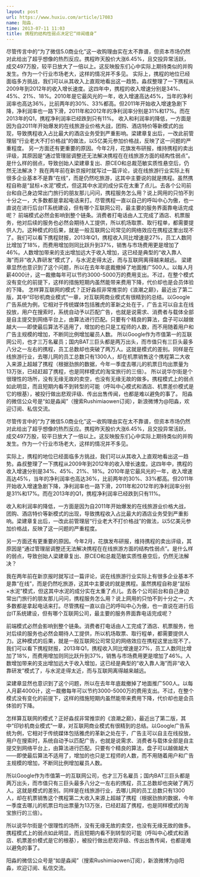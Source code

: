 ```yaml
---
layout: post
url: https://www.huxiu.com/article/17083
name: 阳淼.
time: 2013-07-11 11:03
title: 携程的结构性弱点决定它“绯闻缠身”
---
```

尽管传言中的“为了微信5.0商业化”这一收购理由实在太不靠谱，但资本市场仍然对此给出了超乎想像的热烈反应。携程昨天股价大涨6.45%，且交投异常活跃，成交497万股，较平日放大了一倍以上。这反映股东们心中实际上期待类似的并购发生。作为一个行业市场老大，这样的情况并不多见。 实际上，携程的地位已经面临多方挑战，我们可以从其收入上直观地看出这一趋势。淼叔整理了一下携程从2009年到2012年的收入增长速度。这四年中，携程的收入增速分别是34%、45%、21%、18%。2010年是它最风光的一年，收入增速高达45%，当年的净利润率也高达36%，比前两年的30%、33%都高。但2011年开始收入增速急剧下降，净利润率也一路下滑，2011年和2012年的净利润率分别是31%和17%。而在2013年的Q1，携程净利润率已经跌到只有11%。 收入和利润率的降低，一方面是因为自2011年开始爆发的在线旅游业价格大战，团购、酒店特价等新模式的出现，导致携程收入占比最大的酒店业务受到严重影响。梁建章复出后，一改此前管理层“行业老大不打价格战”的做法，以5亿美元参加价格战，反映了这一问题的严重程度。 另一方面还有更重要的原因。今年2月，花旗发布研报，维持携程的卖出评级，其原因是“通过管理层调整还无法解决携程在在线旅游方面的结构性弱点”。是什么样的弱点，导致创始人梁建章复出、原CEO和总裁范敏实质性悬空后，仍然无法解决？ 我在两年前在新京报时就写过一篇评论，说在线旅游行业实际上有很多企业基本不是靠“在线”，而是仍然吃旅游，这其中主要说的就是携程。虽然携程自称是“鼠标+水泥”模式，但这其中水泥的成分实在太重了点儿。去各个公司前台和自己身边常出门旅行的朋友那儿问问，携程服务怎么用？说上网用的只怕不到十分之一，大多数都是拿起电话来打。尽管携程一直以自己的呼叫中心为傲，也一直说在进行后台IT系统建设，但有哪个互联网公司，最主要的服务界面靠电话完成呢？ 前端模式必然会影响到整个链条。消费者打电话由人工完成了酒店、机票服务，他对后续的服务也必然会期待人工提供，所以机场取票、取行程单，都需要提供人力。这种模式的后果，就是一般互联网公司常见的网络效应在携程这里出现不了。我们可以看下携程财报，2013年Q1，携程收入同比增速是27%，员工人数同比增加了18%，而费用增加则同比跃升到37%，销售与市场费用更是增加了46%。人数增加带来的支出增加远大于收入增加，这已经是典型的“收入靠人海”而非“收入靠研发”模式了，与水泥走得太近，而与互联网离得越来越远。 梁建章显然也意识到了这个问题，所以在去年年底裁撤掉了地面推广500人。以每人月薪4000计，这一裁撤每年可以节约3000-5000万的费用支出。不过，在整个模式没有变化的前提下，这样的措施短期内虽然能带来费用下降，代价却也是会员体验的下降。 怎样算互联网的模式？正好淼叔非常推崇的《浪潮之巅》，最近出了第二版，其中“印钞机商业模式”一章，对互联网商业模式有很精到的总结。以Google广告系统为例，它相对于传统媒体包括雅虎的革新之处在于，广告主可以自主在线投放，用户在搜索时，系统自动予以匹配广告，也就是说需求、消费者与载体全部是自主提交到网络平台上，由算法进行匹配。只要有个精良的算法，盘子可以越做越大——即使最后算法不适用了，增加的也只是工程师的人数，而不用随着用户和广告主规模的增加，不断同比例增加雇员人数。 所以Google作为市值第一的互联网公司，也才三万名雇员；国内BAT三巨头都是两万出头，而市值只有三巨头最多八分之一左右的携程，员工总数却也突破了两万人。这就是模式的差别。同样是在线旅游行业，去哪儿网的员工总数只有1300人，却在机票销售这个携程第二大收入来源上超越了携程（根据劲旅的数据，今年一季度去哪儿的机票日均出票量为13万张，已经赶超了携程，也是同样模式的淘宝旅行的三倍）。 所以说华尔街是个很理性的场所，没有无缘无故的卖空，也没有无缘无故的做多。携程模式上的弱点如此明显，而且短期内看不到转型的可能（呼叫中心模式和酒店、机票差价模式是它的根基），被投行做出悲观评级、传出出售传闻，也都是难以避免的事了。 阳淼的微信公众号是“如是淼闻”（搜索Rushimiaowen订阅），新浪微博为@阳淼，欢迎订阅、私信交流。

尽管传言中的“为了微信5.0商业化”这一收购理由实在太不靠谱，但资本市场仍然对此给出了超乎想像的热烈反应。携程昨天股价大涨6.45%，且交投异常活跃，成交497万股，较平日放大了一倍以上。这反映股东们心中实际上期待类似的并购发生。作为一个行业市场老大，这样的情况并不多见。

实际上，携程的地位已经面临多方挑战，我们可以从其收入上直观地看出这一趋势。淼叔整理了一下携程从2009年到2012年的收入增长速度。这四年中，携程的收入增速分别是34%、45%、21%、18%。2010年是它最风光的一年，收入增速高达45%，当年的净利润率也高达36%，比前两年的30%、33%都高。但2011年开始收入增速急剧下降，净利润率也一路下滑，2011年和2012年的净利润率分别是31%和17%。而在2013年的Q1，携程净利润率已经跌到只有11%。

收入和利润率的降低，一方面是因为自2011年开始爆发的在线旅游业价格大战，团购、酒店特价等新模式的出现，导致携程收入占比最大的酒店业务受到严重影响。梁建章复出后，一改此前管理层“行业老大不打价格战”的做法，以5亿美元参加价格战，反映了这一问题的严重程度。

另一方面还有更重要的原因。今年2月，花旗发布研报，维持携程的卖出评级，其原因是“通过管理层调整还无法解决携程在在线旅游方面的结构性弱点”。是什么样的弱点，导致创始人梁建章复出、原CEO和总裁范敏实质性悬空后，仍然无法解决？

我在两年前在新京报时就写过一篇评论，说在线旅游行业实际上有很多企业基本不是靠“在线”，而是仍然吃旅游，这其中主要说的就是携程。虽然携程自称是“鼠标+水泥”模式，但这其中水泥的成分实在太重了点儿。去各个公司前台和自己身边常出门旅行的朋友那儿问问，携程服务怎么用？说上网用的只怕不到十分之一，大多数都是拿起电话来打。尽管携程一直以自己的呼叫中心为傲，也一直说在进行后台IT系统建设，但有哪个互联网公司，最主要的服务界面靠电话完成呢？

前端模式必然会影响到整个链条。消费者打电话由人工完成了酒店、机票服务，他对后续的服务也必然会期待人工提供，所以机场取票、取行程单，都需要提供人力。这种模式的后果，就是一般互联网公司常见的网络效应在携程这里出现不了。我们可以看下携程财报，2013年Q1，携程收入同比增速是27%，员工人数同比增加了18%，而费用增加则同比跃升到37%，销售与市场费用更是增加了46%。人数增加带来的支出增加远大于收入增加，这已经是典型的“收入靠人海”而非“收入靠研发”模式了，与水泥走得太近，而与互联网离得越来越远。

梁建章显然也意识到了这个问题，所以在去年年底裁撤掉了地面推广500人。以每人月薪4000计，这一裁撤每年可以节约3000-5000万的费用支出。不过，在整个模式没有变化的前提下，这样的措施短期内虽然能带来费用下降，代价却也是会员体验的下降。

怎样算互联网的模式？正好淼叔非常推崇的《浪潮之巅》，最近出了第二版，其中“印钞机商业模式”一章，对互联网商业模式有很精到的总结。以Google广告系统为例，它相对于传统媒体包括雅虎的革新之处在于，广告主可以自主在线投放，用户在搜索时，系统自动予以匹配广告，也就是说需求、消费者与载体全部是自主提交到网络平台上，由算法进行匹配。只要有个精良的算法，盘子可以越做越大——即使最后算法不适用了，增加的也只是工程师的人数，而不用随着用户和广告主规模的增加，不断同比例增加雇员人数。

所以Google作为市值第一的互联网公司，也才三万名雇员；国内BAT三巨头都是两万出头，而市值只有三巨头最多八分之一左右的携程，员工总数却也突破了两万人。这就是模式的差别。同样是在线旅游行业，去哪儿网的员工总数只有1300人，却在机票销售这个携程第二大收入来源上超越了携程（根据劲旅的数据，今年一季度去哪儿的机票日均出票量为13万张，已经赶超了携程，也是同样模式的淘宝旅行的三倍）。

所以说华尔街是个很理性的场所，没有无缘无故的卖空，也没有无缘无故的做多。携程模式上的弱点如此明显，而且短期内看不到转型的可能（呼叫中心模式和酒店、机票差价模式是它的根基），被投行做出悲观评级、传出出售传闻，也都是难以避免的事了。

阳淼的微信公众号是“如是淼闻”（搜索Rushimiaowen订阅），新浪微博为@阳淼，欢迎订阅、私信交流。

